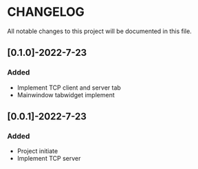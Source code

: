 # CHANGELOG

All notable changes to this project will be documented in this file.

## [0.1.0]-2022-7-23

### Added

- Implement TCP client and server tab
- Mainwindow tabwidget implement

## [0.0.1]-2022-7-23

### Added

- Project initiate
- Implement TCP server
